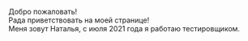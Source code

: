 Добро пожаловать!</br>
Рада приветствовать на моей странице!</br>
Меня зовут Наталья, с июля 2021 года я работаю  тестировщиком.</br>
